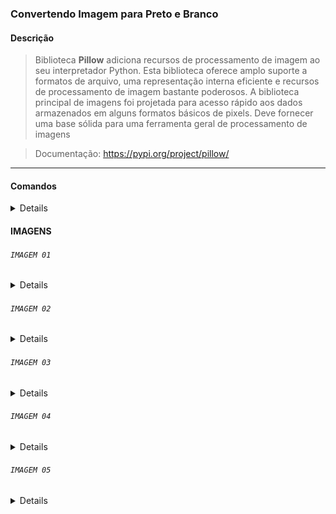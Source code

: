 ### Convertendo Imagem para Preto e Branco

#### Descrição

> Biblioteca **Pillow** adiciona recursos de processamento de imagem ao seu interpretador Python. Esta biblioteca oferece amplo suporte a formatos de arquivo, uma representação interna eficiente e recursos de processamento de imagem bastante poderosos. A biblioteca principal de imagens foi projetada para acesso rápido aos dados armazenados em alguns formatos básicos de pixels. Deve fornecer uma base sólida para uma ferramenta geral de processamento de imagens

> Documentação: https://pypi.org/project/pillow/

---

#### Comandos

<details>

##### `INFO` - Instale **pillow** usando pip
``` bash
 $ pip install pillow
```

</details>

#### IMAGENS

###### `IMAGEM 01`

<details>

| **ORIGINAL**                     | **PRETO E BRANCO**             |
| -------------------------------- | ------------------------------ |
| ![Img01_Original](img/img01.jpg) | ![Img01_BW](img/img_01_bw.jpg) |

</details>
 
###### `IMAGEM 02`

<details>

| **ORIGINAL**                     | **PRETO E BRANCO**             |
| -------------------------------- | ------------------------------ |
| ![Img02_Original](img/img02.png) | ![Img02_BW](img/img_02_bw.jpg) |

</details>

###### `IMAGEM 03`

<details>

| **ORIGINAL**                     | **PRETO E BRANCO**             |
| -------------------------------- | ------------------------------ |
| ![Img03_Original](img/img03.jpg) | ![Img03_BW](img/img_03_bw.jpg) |

</details>

###### `IMAGEM 04`

<details>

| **ORIGINAL**                     | **PRETO E BRANCO**             |
| -------------------------------- | ------------------------------ |
| ![Img04_Original](img/img04.jpg) | ![Img04_BW](img/img_04_bw.jpg) |

</details>

###### `IMAGEM 05`

<details>

| **ORIGINAL**                     | **PRETO E BRANCO**             |
| -------------------------------- | ------------------------------ |
| ![Img05_Original](img/img05.jpg) | ![Img05_BW](img/img_05_bw.jpg) |

</details>

